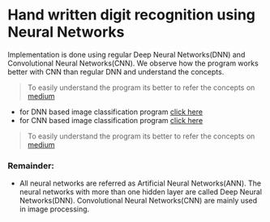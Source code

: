 # Hand written digit recognition using Neural Networks

Implementation is done using regular Deep Neural Networks(DNN) and Convolutional Neural Networks(CNN). We observe how the program works better with CNN than regular DNN and understand the concepts.
> To easily understand the program its better to refer the concepts on [medium]()
- for DNN based image classification program [click here](https://github.com/Vv-Naveen-varma/hand-written-digit-recognition/blob/cb280399743dd4649906d65e87decb13572f0d9a/digit_recognition_minist_deep_neural_network.ipynb)
- for CNN based image classification program [click here]()

> To easily understand the program its better to refer the concepts on [medium]()

### Remainder:
- All neural networks are referred as Artificial Neural Networks(ANN). The neural networks with more than one hidden layer are called Deep Neural Networks(DNN). Convolutional Neural Networks(CNN) are mainly used in image processing.

